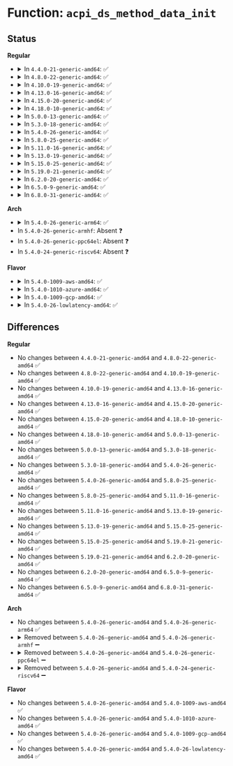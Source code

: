 # Function: <code>acpi_ds_method_data_init</code>

## Status
<b>Regular</b>
<ul>
<li>
<details>
<summary>In <code>4.4.0-21-generic-amd64</code>: ✅</summary>

```c
void acpi_ds_method_data_init(struct acpi_walk_state * walk_state)
```

```json
{
  "name": "acpi_ds_method_data_init",
  "collision_type": "Unique Global",
  "inline_type": "No",
  "funcs": [
    {
      "addr": 18446744071583615653,
      "name": "acpi_ds_method_data_init",
      "external": true,
      "loc": "drivers/acpi/acpica/dsmthdat.c:91",
      "file": "drivers/acpi/acpica/dsmthdat.c",
      "inline": "seen, unknown",
      "caller_inline": [],
      "caller_func": [
        "drivers/acpi/acpica/dswstate.c:acpi_ds_create_walk_state"
      ]
    }
  ],
  "symbols": [
    {
      "addr": 18446744071583615653,
      "name": "acpi_ds_method_data_init",
      "section": ".text",
      "bind": "STB_GLOBAL",
      "size": 101
    }
  ]
}
```
</details>
</li>
<li>
<details>
<summary>In <code>4.8.0-22-generic-amd64</code>: ✅</summary>

```c
void acpi_ds_method_data_init(struct acpi_walk_state * walk_state)
```

```json
{
  "name": "acpi_ds_method_data_init",
  "collision_type": "Unique Global",
  "inline_type": "No",
  "funcs": [
    {
      "addr": 18446744071583938744,
      "name": "acpi_ds_method_data_init",
      "external": true,
      "loc": "drivers/acpi/acpica/dsmthdat.c:91",
      "file": "drivers/acpi/acpica/dsmthdat.c",
      "inline": "seen, unknown",
      "caller_inline": [],
      "caller_func": [
        "drivers/acpi/acpica/dswstate.c:acpi_ds_create_walk_state"
      ]
    }
  ],
  "symbols": [
    {
      "addr": 18446744071583938744,
      "name": "acpi_ds_method_data_init",
      "section": ".text",
      "bind": "STB_GLOBAL",
      "size": 107
    }
  ]
}
```
</details>
</li>
<li>
<details>
<summary>In <code>4.10.0-19-generic-amd64</code>: ✅</summary>

```c
void acpi_ds_method_data_init(struct acpi_walk_state * walk_state)
```

```json
{
  "name": "acpi_ds_method_data_init",
  "collision_type": "Unique Global",
  "inline_type": "No",
  "funcs": [
    {
      "addr": 18446744071584080327,
      "name": "acpi_ds_method_data_init",
      "external": true,
      "loc": "drivers/acpi/acpica/dsmthdat.c:91",
      "file": "drivers/acpi/acpica/dsmthdat.c",
      "inline": "seen, unknown",
      "caller_inline": [],
      "caller_func": [
        "drivers/acpi/acpica/dswstate.c:acpi_ds_create_walk_state"
      ]
    }
  ],
  "symbols": [
    {
      "addr": 18446744071584080327,
      "name": "acpi_ds_method_data_init",
      "section": ".text",
      "bind": "STB_GLOBAL",
      "size": 107
    }
  ]
}
```
</details>
</li>
<li>
<details>
<summary>In <code>4.13.0-16-generic-amd64</code>: ✅</summary>

```c
void acpi_ds_method_data_init(struct acpi_walk_state * walk_state)
```

```json
{
  "name": "acpi_ds_method_data_init",
  "collision_type": "Unique Global",
  "inline_type": "No",
  "funcs": [
    {
      "addr": 18446744071584147086,
      "name": "acpi_ds_method_data_init",
      "external": true,
      "loc": "drivers/acpi/acpica/dsmthdat.c:91",
      "file": "drivers/acpi/acpica/dsmthdat.c",
      "inline": "seen, unknown",
      "caller_inline": [],
      "caller_func": [
        "drivers/acpi/acpica/dswstate.c:acpi_ds_create_walk_state"
      ]
    }
  ],
  "symbols": [
    {
      "addr": 18446744071584147086,
      "name": "acpi_ds_method_data_init",
      "section": ".text",
      "bind": "STB_GLOBAL",
      "size": 107
    }
  ]
}
```
</details>
</li>
<li>
<details>
<summary>In <code>4.15.0-20-generic-amd64</code>: ✅</summary>

```c
void acpi_ds_method_data_init(struct acpi_walk_state * walk_state)
```

```json
{
  "name": "acpi_ds_method_data_init",
  "collision_type": "Unique Global",
  "inline_type": "No",
  "funcs": [
    {
      "addr": 18446744071584428184,
      "name": "acpi_ds_method_data_init",
      "external": true,
      "loc": "drivers/acpi/acpica/dsmthdat.c:91",
      "file": "drivers/acpi/acpica/dsmthdat.c",
      "inline": "seen, unknown",
      "caller_inline": [],
      "caller_func": [
        "drivers/acpi/acpica/dswstate.c:acpi_ds_create_walk_state"
      ]
    }
  ],
  "symbols": [
    {
      "addr": 18446744071584428184,
      "name": "acpi_ds_method_data_init",
      "section": ".text",
      "bind": "STB_GLOBAL",
      "size": 170
    }
  ]
}
```
</details>
</li>
<li>
<details>
<summary>In <code>4.18.0-10-generic-amd64</code>: ✅</summary>

```c
void acpi_ds_method_data_init(struct acpi_walk_state * walk_state)
```

```json
{
  "name": "acpi_ds_method_data_init",
  "collision_type": "Unique Global",
  "inline_type": "No",
  "funcs": [
    {
      "addr": 18446744071584651752,
      "name": "acpi_ds_method_data_init",
      "external": true,
      "loc": "drivers/acpi/acpica/dsmthdat.c:55",
      "file": "drivers/acpi/acpica/dsmthdat.c",
      "inline": "seen, unknown",
      "caller_inline": [],
      "caller_func": [
        "drivers/acpi/acpica/dswstate.c:acpi_ds_create_walk_state"
      ]
    }
  ],
  "symbols": [
    {
      "addr": 18446744071584651752,
      "name": "acpi_ds_method_data_init",
      "section": ".text",
      "bind": "STB_GLOBAL",
      "size": 170
    }
  ]
}
```
</details>
</li>
<li>
<details>
<summary>In <code>5.0.0-13-generic-amd64</code>: ✅</summary>

```c
void acpi_ds_method_data_init(struct acpi_walk_state * walk_state)
```

```json
{
  "name": "acpi_ds_method_data_init",
  "collision_type": "Unique Global",
  "inline_type": "No",
  "funcs": [
    {
      "addr": 18446744071584751534,
      "name": "acpi_ds_method_data_init",
      "external": true,
      "loc": "drivers/acpi/acpica/dsmthdat.c:55",
      "file": "drivers/acpi/acpica/dsmthdat.c",
      "inline": "seen, unknown",
      "caller_inline": [],
      "caller_func": [
        "drivers/acpi/acpica/dswstate.c:acpi_ds_create_walk_state"
      ]
    }
  ],
  "symbols": [
    {
      "addr": 18446744071584751534,
      "name": "acpi_ds_method_data_init",
      "section": ".text",
      "bind": "STB_GLOBAL",
      "size": 170
    }
  ]
}
```
</details>
</li>
<li>
<details>
<summary>In <code>5.3.0-18-generic-amd64</code>: ✅</summary>

```c
void acpi_ds_method_data_init(struct acpi_walk_state * walk_state)
```

```json
{
  "name": "acpi_ds_method_data_init",
  "collision_type": "Unique Global",
  "inline_type": "No",
  "funcs": [
    {
      "addr": 18446744071584953912,
      "name": "acpi_ds_method_data_init",
      "external": true,
      "loc": "drivers/acpi/acpica/dsmthdat.c:55",
      "file": "drivers/acpi/acpica/dsmthdat.c",
      "inline": "seen, unknown",
      "caller_inline": [],
      "caller_func": [
        "drivers/acpi/acpica/dswstate.c:acpi_ds_create_walk_state"
      ]
    }
  ],
  "symbols": [
    {
      "addr": 18446744071584953912,
      "name": "acpi_ds_method_data_init",
      "section": ".text",
      "bind": "STB_GLOBAL",
      "size": 170
    }
  ]
}
```
</details>
</li>
<li>
<details>
<summary>In <code>5.4.0-26-generic-amd64</code>: ✅</summary>

```c
void acpi_ds_method_data_init(struct acpi_walk_state * walk_state)
```

```json
{
  "name": "acpi_ds_method_data_init",
  "collision_type": "Unique Global",
  "inline_type": "No",
  "funcs": [
    {
      "addr": 18446744071585089708,
      "name": "acpi_ds_method_data_init",
      "external": true,
      "loc": "drivers/acpi/acpica/dsmthdat.c:55",
      "file": "drivers/acpi/acpica/dsmthdat.c",
      "inline": "seen, unknown",
      "caller_inline": [],
      "caller_func": [
        "drivers/acpi/acpica/dswstate.c:acpi_ds_create_walk_state"
      ]
    }
  ],
  "symbols": [
    {
      "addr": 18446744071585089708,
      "name": "acpi_ds_method_data_init",
      "section": ".text",
      "bind": "STB_GLOBAL",
      "size": 174
    }
  ]
}
```
</details>
</li>
<li>
<details>
<summary>In <code>5.8.0-25-generic-amd64</code>: ✅</summary>

```c
void acpi_ds_method_data_init(struct acpi_walk_state * walk_state)
```

```json
{
  "name": "acpi_ds_method_data_init",
  "collision_type": "Unique Global",
  "inline_type": "No",
  "funcs": [
    {
      "addr": 18446744071585794357,
      "name": "acpi_ds_method_data_init",
      "external": true,
      "loc": "drivers/acpi/acpica/dsmthdat.c:55",
      "file": "drivers/acpi/acpica/dsmthdat.c",
      "inline": "seen, unknown",
      "caller_inline": [],
      "caller_func": [
        "drivers/acpi/acpica/dswstate.c:acpi_ds_create_walk_state"
      ]
    }
  ],
  "symbols": [
    {
      "addr": 18446744071585794357,
      "name": "acpi_ds_method_data_init",
      "section": ".text",
      "bind": "STB_GLOBAL",
      "size": 174
    }
  ]
}
```
</details>
</li>
<li>
<details>
<summary>In <code>5.11.0-16-generic-amd64</code>: ✅</summary>

```c
void acpi_ds_method_data_init(struct acpi_walk_state * walk_state)
```

```json
{
  "name": "acpi_ds_method_data_init",
  "collision_type": "Unique Global",
  "inline_type": "No",
  "funcs": [
    {
      "addr": 18446744071585915213,
      "name": "acpi_ds_method_data_init",
      "external": true,
      "loc": "drivers/acpi/acpica/dsmthdat.c:55",
      "file": "drivers/acpi/acpica/dsmthdat.c",
      "inline": "seen, unknown",
      "caller_inline": [],
      "caller_func": [
        "drivers/acpi/acpica/dswstate.c:acpi_ds_create_walk_state"
      ]
    }
  ],
  "symbols": [
    {
      "addr": 18446744071585915213,
      "name": "acpi_ds_method_data_init",
      "section": ".text",
      "bind": "STB_GLOBAL",
      "size": 174
    }
  ]
}
```
</details>
</li>
<li>
<details>
<summary>In <code>5.13.0-19-generic-amd64</code>: ✅</summary>

```c
void acpi_ds_method_data_init(struct acpi_walk_state * walk_state)
```

```json
{
  "name": "acpi_ds_method_data_init",
  "collision_type": "Unique Global",
  "inline_type": "No",
  "funcs": [
    {
      "addr": 18446744071585792554,
      "name": "acpi_ds_method_data_init",
      "external": true,
      "loc": "drivers/acpi/acpica/dsmthdat.c:55",
      "file": "drivers/acpi/acpica/dsmthdat.c",
      "inline": "seen, unknown",
      "caller_inline": [],
      "caller_func": [
        "drivers/acpi/acpica/dswstate.c:acpi_ds_create_walk_state"
      ]
    }
  ],
  "symbols": [
    {
      "addr": 18446744071585792554,
      "name": "acpi_ds_method_data_init",
      "section": ".text",
      "bind": "STB_GLOBAL",
      "size": 174
    }
  ]
}
```
</details>
</li>
<li>
<details>
<summary>In <code>5.15.0-25-generic-amd64</code>: ✅</summary>

```c
void acpi_ds_method_data_init(struct acpi_walk_state * walk_state)
```

```json
{
  "name": "acpi_ds_method_data_init",
  "collision_type": "Unique Global",
  "inline_type": "No",
  "funcs": [
    {
      "addr": 18446744071586277505,
      "name": "acpi_ds_method_data_init",
      "external": true,
      "loc": "drivers/acpi/acpica/dsmthdat.c:55",
      "file": "drivers/acpi/acpica/dsmthdat.c",
      "inline": "seen, unknown",
      "caller_inline": [],
      "caller_func": [
        "drivers/acpi/acpica/dswstate.c:acpi_ds_create_walk_state"
      ]
    }
  ],
  "symbols": [
    {
      "addr": 18446744071586277505,
      "name": "acpi_ds_method_data_init",
      "section": ".text",
      "bind": "STB_GLOBAL",
      "size": 483
    }
  ]
}
```
</details>
</li>
<li>
<details>
<summary>In <code>5.19.0-21-generic-amd64</code>: ✅</summary>

```c
void acpi_ds_method_data_init(struct acpi_walk_state * walk_state)
```

```json
{
  "name": "acpi_ds_method_data_init",
  "collision_type": "Unique Global",
  "inline_type": "No",
  "funcs": [
    {
      "addr": 18446744071587521444,
      "name": "acpi_ds_method_data_init",
      "external": true,
      "loc": "drivers/acpi/acpica/dsmthdat.c:55",
      "file": "drivers/acpi/acpica/dsmthdat.c",
      "inline": "seen, unknown",
      "caller_inline": [],
      "caller_func": [
        "drivers/acpi/acpica/dswstate.c:acpi_ds_create_walk_state"
      ]
    }
  ],
  "symbols": [
    {
      "addr": 18446744071587521444,
      "name": "acpi_ds_method_data_init",
      "section": ".text",
      "bind": "STB_GLOBAL",
      "size": 505
    }
  ]
}
```
</details>
</li>
<li>
<details>
<summary>In <code>6.2.0-20-generic-amd64</code>: ✅</summary>

```c
void acpi_ds_method_data_init(struct acpi_walk_state * walk_state)
```

```json
{
  "name": "acpi_ds_method_data_init",
  "collision_type": "Unique Global",
  "inline_type": "No",
  "funcs": [
    {
      "addr": 18446744071588798176,
      "name": "acpi_ds_method_data_init",
      "external": true,
      "loc": "drivers/acpi/acpica/dsmthdat.c:55",
      "file": "drivers/acpi/acpica/dsmthdat.c",
      "inline": "seen, unknown",
      "caller_inline": [],
      "caller_func": [
        "drivers/acpi/acpica/dswstate.c:acpi_ds_create_walk_state"
      ]
    }
  ],
  "symbols": [
    {
      "addr": 18446744071588798176,
      "name": "acpi_ds_method_data_init",
      "section": ".text",
      "bind": "STB_GLOBAL",
      "size": 598
    }
  ]
}
```
</details>
</li>
<li>
<details>
<summary>In <code>6.5.0-9-generic-amd64</code>: ✅</summary>

```c
void acpi_ds_method_data_init(struct acpi_walk_state * walk_state)
```

```json
{
  "name": "acpi_ds_method_data_init",
  "collision_type": "Unique Global",
  "inline_type": "No",
  "funcs": [
    {
      "addr": 18446744071589087632,
      "name": "acpi_ds_method_data_init",
      "external": true,
      "loc": "drivers/acpi/acpica/dsmthdat.c:55",
      "file": "drivers/acpi/acpica/dsmthdat.c",
      "inline": "seen, unknown",
      "caller_inline": [],
      "caller_func": [
        "drivers/acpi/acpica/dswstate.c:acpi_ds_create_walk_state"
      ]
    }
  ],
  "symbols": [
    {
      "addr": 18446744071589087632,
      "name": "acpi_ds_method_data_init",
      "section": ".text",
      "bind": "STB_GLOBAL",
      "size": 598
    }
  ]
}
```
</details>
</li>
<li>
<details>
<summary>In <code>6.8.0-31-generic-amd64</code>: ✅</summary>

```c
void acpi_ds_method_data_init(struct acpi_walk_state * walk_state)
```

```json
{
  "name": "acpi_ds_method_data_init",
  "collision_type": "Unique Global",
  "inline_type": "No",
  "funcs": [
    {
      "addr": 18446744071589393376,
      "name": "acpi_ds_method_data_init",
      "external": true,
      "loc": "drivers/acpi/acpica/dsmthdat.c:55",
      "file": "drivers/acpi/acpica/dsmthdat.c",
      "inline": "seen, unknown",
      "caller_inline": [],
      "caller_func": [
        "drivers/acpi/acpica/dswstate.c:acpi_ds_create_walk_state"
      ]
    }
  ],
  "symbols": [
    {
      "addr": 18446744071589393376,
      "name": "acpi_ds_method_data_init",
      "section": ".text",
      "bind": "STB_GLOBAL",
      "size": 598
    }
  ]
}
```
</details>
</li>
</ul>
<b>Arch</b>
<ul>
<li>
<details>
<summary>In <code>5.4.0-26-generic-arm64</code>: ✅</summary>

```c
void acpi_ds_method_data_init(struct acpi_walk_state * walk_state)
```

```json
{
  "name": "acpi_ds_method_data_init",
  "collision_type": "Unique Global",
  "inline_type": "No",
  "funcs": [
    {
      "addr": 18446603336497488012,
      "name": "acpi_ds_method_data_init",
      "external": true,
      "loc": "drivers/acpi/acpica/dsmthdat.c:55",
      "file": "drivers/acpi/acpica/dsmthdat.c",
      "inline": "seen, unknown",
      "caller_inline": [],
      "caller_func": [
        "drivers/acpi/acpica/dswstate.c:acpi_ds_create_walk_state"
      ]
    }
  ],
  "symbols": [
    {
      "addr": 18446603336497488012,
      "name": "acpi_ds_method_data_init",
      "section": ".text",
      "bind": "STB_GLOBAL",
      "size": 172
    }
  ]
}
```
</details>
</li>
<li>
In <code>5.4.0-26-generic-armhf</code>: Absent ❓
</li>
<li>
In <code>5.4.0-26-generic-ppc64el</code>: Absent ❓
</li>
<li>
In <code>5.4.0-24-generic-riscv64</code>: Absent ❓
</li>
</ul>
<b>Flavor</b>
<ul>
<li>
<details>
<summary>In <code>5.4.0-1009-aws-amd64</code>: ✅</summary>

```c
void acpi_ds_method_data_init(struct acpi_walk_state * walk_state)
```

```json
{
  "name": "acpi_ds_method_data_init",
  "collision_type": "Unique Global",
  "inline_type": "No",
  "funcs": [
    {
      "addr": 18446744071585013163,
      "name": "acpi_ds_method_data_init",
      "external": true,
      "loc": "drivers/acpi/acpica/dsmthdat.c:55",
      "file": "drivers/acpi/acpica/dsmthdat.c",
      "inline": "seen, unknown",
      "caller_inline": [],
      "caller_func": [
        "drivers/acpi/acpica/dswstate.c:acpi_ds_create_walk_state"
      ]
    }
  ],
  "symbols": [
    {
      "addr": 18446744071585013163,
      "name": "acpi_ds_method_data_init",
      "section": ".text",
      "bind": "STB_GLOBAL",
      "size": 111
    }
  ]
}
```
</details>
</li>
<li>
<details>
<summary>In <code>5.4.0-1010-azure-amd64</code>: ✅</summary>

```c
void acpi_ds_method_data_init(struct acpi_walk_state * walk_state)
```

```json
{
  "name": "acpi_ds_method_data_init",
  "collision_type": "Unique Global",
  "inline_type": "No",
  "funcs": [
    {
      "addr": 18446744071584928801,
      "name": "acpi_ds_method_data_init",
      "external": true,
      "loc": "drivers/acpi/acpica/dsmthdat.c:55",
      "file": "drivers/acpi/acpica/dsmthdat.c",
      "inline": "seen, unknown",
      "caller_inline": [],
      "caller_func": [
        "drivers/acpi/acpica/dswstate.c:acpi_ds_create_walk_state"
      ]
    }
  ],
  "symbols": [
    {
      "addr": 18446744071584928801,
      "name": "acpi_ds_method_data_init",
      "section": ".text",
      "bind": "STB_GLOBAL",
      "size": 111
    }
  ]
}
```
</details>
</li>
<li>
<details>
<summary>In <code>5.4.0-1009-gcp-amd64</code>: ✅</summary>

```c
void acpi_ds_method_data_init(struct acpi_walk_state * walk_state)
```

```json
{
  "name": "acpi_ds_method_data_init",
  "collision_type": "Unique Global",
  "inline_type": "No",
  "funcs": [
    {
      "addr": 18446744071585041292,
      "name": "acpi_ds_method_data_init",
      "external": true,
      "loc": "drivers/acpi/acpica/dsmthdat.c:55",
      "file": "drivers/acpi/acpica/dsmthdat.c",
      "inline": "seen, unknown",
      "caller_inline": [],
      "caller_func": [
        "drivers/acpi/acpica/dswstate.c:acpi_ds_create_walk_state"
      ]
    }
  ],
  "symbols": [
    {
      "addr": 18446744071585041292,
      "name": "acpi_ds_method_data_init",
      "section": ".text",
      "bind": "STB_GLOBAL",
      "size": 174
    }
  ]
}
```
</details>
</li>
<li>
<details>
<summary>In <code>5.4.0-26-lowlatency-amd64</code>: ✅</summary>

```c
void acpi_ds_method_data_init(struct acpi_walk_state * walk_state)
```

```json
{
  "name": "acpi_ds_method_data_init",
  "collision_type": "Unique Global",
  "inline_type": "No",
  "funcs": [
    {
      "addr": 18446744071585147452,
      "name": "acpi_ds_method_data_init",
      "external": true,
      "loc": "drivers/acpi/acpica/dsmthdat.c:55",
      "file": "drivers/acpi/acpica/dsmthdat.c",
      "inline": "seen, unknown",
      "caller_inline": [],
      "caller_func": [
        "drivers/acpi/acpica/dswstate.c:acpi_ds_create_walk_state"
      ]
    }
  ],
  "symbols": [
    {
      "addr": 18446744071585147452,
      "name": "acpi_ds_method_data_init",
      "section": ".text",
      "bind": "STB_GLOBAL",
      "size": 174
    }
  ]
}
```
</details>
</li>
</ul>

## Differences
<b>Regular</b>
<ul>
<li>
No changes between <code>4.4.0-21-generic-amd64</code> and <code>4.8.0-22-generic-amd64</code> ✅
</li>
<li>
No changes between <code>4.8.0-22-generic-amd64</code> and <code>4.10.0-19-generic-amd64</code> ✅
</li>
<li>
No changes between <code>4.10.0-19-generic-amd64</code> and <code>4.13.0-16-generic-amd64</code> ✅
</li>
<li>
No changes between <code>4.13.0-16-generic-amd64</code> and <code>4.15.0-20-generic-amd64</code> ✅
</li>
<li>
No changes between <code>4.15.0-20-generic-amd64</code> and <code>4.18.0-10-generic-amd64</code> ✅
</li>
<li>
No changes between <code>4.18.0-10-generic-amd64</code> and <code>5.0.0-13-generic-amd64</code> ✅
</li>
<li>
No changes between <code>5.0.0-13-generic-amd64</code> and <code>5.3.0-18-generic-amd64</code> ✅
</li>
<li>
No changes between <code>5.3.0-18-generic-amd64</code> and <code>5.4.0-26-generic-amd64</code> ✅
</li>
<li>
No changes between <code>5.4.0-26-generic-amd64</code> and <code>5.8.0-25-generic-amd64</code> ✅
</li>
<li>
No changes between <code>5.8.0-25-generic-amd64</code> and <code>5.11.0-16-generic-amd64</code> ✅
</li>
<li>
No changes between <code>5.11.0-16-generic-amd64</code> and <code>5.13.0-19-generic-amd64</code> ✅
</li>
<li>
No changes between <code>5.13.0-19-generic-amd64</code> and <code>5.15.0-25-generic-amd64</code> ✅
</li>
<li>
No changes between <code>5.15.0-25-generic-amd64</code> and <code>5.19.0-21-generic-amd64</code> ✅
</li>
<li>
No changes between <code>5.19.0-21-generic-amd64</code> and <code>6.2.0-20-generic-amd64</code> ✅
</li>
<li>
No changes between <code>6.2.0-20-generic-amd64</code> and <code>6.5.0-9-generic-amd64</code> ✅
</li>
<li>
No changes between <code>6.5.0-9-generic-amd64</code> and <code>6.8.0-31-generic-amd64</code> ✅
</li>
</ul>
<b>Arch</b>
<ul>
<li>
No changes between <code>5.4.0-26-generic-amd64</code> and <code>5.4.0-26-generic-arm64</code> ✅
</li>
<li>
<details>
<summary>Removed between <code>5.4.0-26-generic-amd64</code> and <code>5.4.0-26-generic-armhf</code> ➖</summary>

```c
void acpi_ds_method_data_init(struct acpi_walk_state * walk_state)
```
</details>
</li>
<li>
<details>
<summary>Removed between <code>5.4.0-26-generic-amd64</code> and <code>5.4.0-26-generic-ppc64el</code> ➖</summary>

```c
void acpi_ds_method_data_init(struct acpi_walk_state * walk_state)
```
</details>
</li>
<li>
<details>
<summary>Removed between <code>5.4.0-26-generic-amd64</code> and <code>5.4.0-24-generic-riscv64</code> ➖</summary>

```c
void acpi_ds_method_data_init(struct acpi_walk_state * walk_state)
```
</details>
</li>
</ul>
<b>Flavor</b>
<ul>
<li>
No changes between <code>5.4.0-26-generic-amd64</code> and <code>5.4.0-1009-aws-amd64</code> ✅
</li>
<li>
No changes between <code>5.4.0-26-generic-amd64</code> and <code>5.4.0-1010-azure-amd64</code> ✅
</li>
<li>
No changes between <code>5.4.0-26-generic-amd64</code> and <code>5.4.0-1009-gcp-amd64</code> ✅
</li>
<li>
No changes between <code>5.4.0-26-generic-amd64</code> and <code>5.4.0-26-lowlatency-amd64</code> ✅
</li>
</ul>

